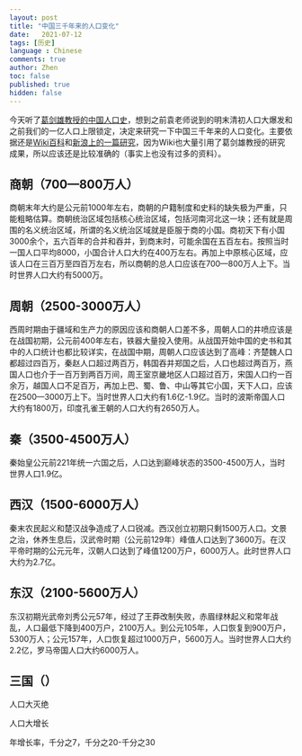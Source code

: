 ```yaml
---
layout: post
title: "中国三千年来的人口变化"
date:   2021-07-12
tags: [历史]
language : Chinese
comments: true
author: Zhen
toc: false
published: true
hidden: false
---
```

今天听了[葛剑雄教授的中国人口史](https://youtu.be/QjQW-sA-AAk)，想到之前袁老师说到的明末清初人口大爆发和之前我们的一亿人口上限锁定，决定来研究一下中国三千年来的人口变化。主要依据还是[Wiki百科](https://zh.wikipedia.org/wiki/%E4%B8%AD%E5%9B%BD%E4%BA%BA%E5%8F%A3%E5%8F%B2)和[新浪上的一篇研究](https://tech.sina.cn/2020-06-28/detail-iircuyvk0766597.d.html)，因为Wiki也大量引用了葛剑雄教授的研究成果，所以应该还是比较准确的（事实上也没有过多的资料）。

## 商朝（700—800万人）
商朝末年大约是公元前1000年左右，商朝的户籍制度和史料的缺失极为严重，只能粗略估算。商朝统治区域包括核心统治区域，包括河南河北这一块；还有就是周围的名义统治区域，所谓的名义统治区域就是臣服于商的小国。商初天下有小国3000余个，五六百年的合并和吞并，到商末时，可能余国在五百左右。按照当时一国人口平均8000，小国合计人口大约在400万左右。再加上中原核心区域，应该人口在三百万至四百万左右，所以商朝的总人口应该在700—800万人上下。当时世界人口大约有5000万。

## 周朝（2500-3000万人）
西周时期由于疆域和生产力的原因应该和商朝人口差不多，周朝人口的井喷应该是在战国初期，公元前400年左右，铁器大量投入使用。从战国开始中国的史书和其中的人口统计也都比较详实，在战国中期，周朝人口应该达到了高峰：齐楚魏人口都超过四百万，秦赵人口超过两百万，韩国吞并郑国之后，人口也超过两百万，燕国人口也介于一百万到两百万间，周王室京畿地区人口超过百万，宋国人口约一百余万，越国人口不足百万，再加上巴、蜀、鲁、中山等其它小国，天下人口，应该在2500—3000万上下。当时世界人口大约有1.6亿-1.9亿。当时的波斯帝国人口大约有1800万，印度孔雀王朝的人口大约有2650万人。

## 秦（3500-4500万人）
秦始皇公元前221年统一六国之后，人口达到巅峰状态的3500-4500万人，当时世界人口1.9亿。

## 西汉（1500-6000万人）
秦末农民起义和楚汉战争造成了人口锐减。西汉创立初期只剩1500万人口。文景之治，休养生息后，汉武帝时期（公元前129年）峰值人口达到了3600万。在汉平帝时期的公元元年，汉朝人口达到了峰值1200万户，6000万人。此时世界人口大约为2.7亿。

## 东汉（2100-5600万人）
东汉初期光武帝刘秀公元57年，经过了王莽改制失败，赤眉绿林起义和常年战乱，人口最低下降到400万户，2100万人。到公元105年，人口恢复到900万户，5300万人；公元157年，人口恢复超过1000万户，5600万人。当时世界人口大约2.2亿，罗马帝国人口大约6000万人。

## 三国（）


人口大灭绝

人口大增长




年增长率，千分之7，千分之20-千分之30
<!--stackedit_data:
eyJoaXN0b3J5IjpbLTc3NDQ5NDE2NywxNzk4OTUzMTMyLDE5OT
gyNzY4NDEsLTEzNzQyNzIwMTNdfQ==
-->
